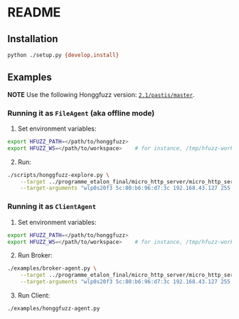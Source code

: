 # README

## Installation

```bash
python ./setup.py {develop,install}
```

## Examples

**NOTE** Use the following Honggfuzz version: [`2.1/pastis/master`](https://gitlab.qb/pastis/honggfuzz/-/tree/2.1/pastis/master).

### Running it as `FileAgent` (aka offline mode)

1. Set environment variables:

```bash
export HFUZZ_PATH=</path/to/honggfuzz>
export HFUZZ_WS=</path/to/workspace>    # for instance, /tmp/hfuzz-workspace.
```

2. Run:

```bash
./scripts/honggfuzz-explore.py \
    --target ../programme_etalon_final/micro_http_server/micro_http_server_hf_fuzz_single_without_vuln \
    --target-arguments "wlp0s20f3 5c:80:b6:96:d7:3c 192.168.43.127 255.255.255.0 192.168.43.255"
```

### Running it as `ClientAgent`

1. Set environment variables:

```bash
export HFUZZ_PATH=</path/to/honggfuzz>
export HFUZZ_WS=</path/to/workspace>    # for instance, /tmp/hfuzz-workspace.
```

2. Run Broker:

```bash
./examples/broker-agent.py \
    --target ../programme_etalon_final/micro_http_server/micro_http_server_hf_fuzz_single_without_vuln \
    --target-arguments "wlp0s20f3 5c:80:b6:96:d7:3c 192.168.43.127 255.255.255.0 192.168.43.255"
```

3. Run Client:

```bash
./examples/honggfuzz-agent.py
```

